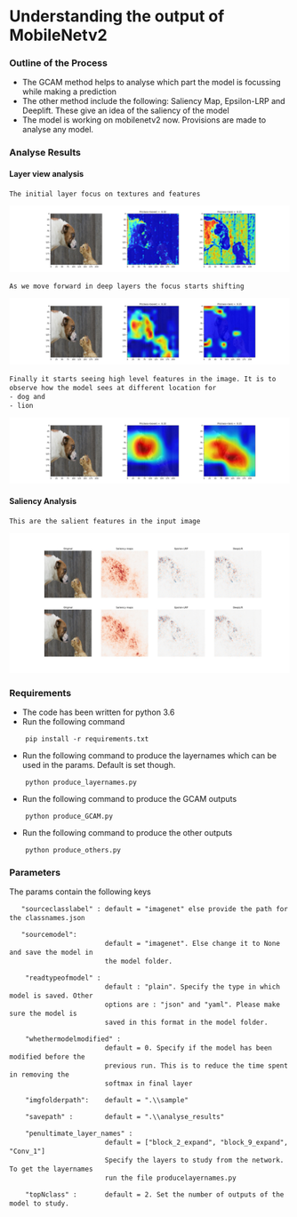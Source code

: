 # Understanding the output of MobileNetv2
### Outline of the Process

  - The GCAM method helps to analyse which part the model is focussing while making a prediction
  - The other method include the following: Saliency Map, Epsilon-LRP and Deeplift. These give 
    an idea of the saliency of the model
  - The model is working on mobilenetv2 now. Provisions are made to analyse any model.

### Analyse Results
#### Layer view analysis
```
The initial layer focus on textures and features
```
![Block_2_expand](/readmefiles/catdog3_block_2_expand.jpg)
```
As we move forward in deep layers the focus starts shifting
```
![Block_9_expand](/readmefiles/catdog3_block_9_expand.jpg)
```
Finally it starts seeing high level features in the image. It is to observe how the model sees at different location for 
- dog and 
- lion
```
![Conv_1](/readmefiles/catdog3_Conv_1.jpg)

#### Saliency Analysis
```
This are the salient features in the input image
```
![Saliency](/readmefiles/catdog3.jpg)
### Requirements
- The code has been written for python 3.6
- Run the following command
```
    pip install -r requirements.txt
```
- Run the following command to produce the layernames which can be used in the params. Default is set though.
```
    python produce_layernames.py
```
- Run the following command to produce the GCAM outputs
```
    python produce_GCAM.py
```
- Run the following command to produce the other outputs
```
    python produce_others.py
```

### Parameters
The params contain the following keys
```
   "sourceclasslabel" : default = "imagenet" else provide the path for the classnames.json
```
```
   "sourcemodel": 
                        default = "imagenet". Else change it to None and save the model in
                        the model folder.
```
```
    "readtypeofmodel" : 
                        default : "plain". Specify the type in which model is saved. Other 
                        options are : "json" and "yaml". Please make sure the model is 
                        saved in this format in the model folder.
```
```
    "whethermodelmodified" : 
                        default = 0. Specify if the model has been modified before the
                        previous run. This is to reduce the time spent in removing the
                        softmax in final layer
```
```
    "imgfolderpath":    default = ".\\sample"
```
```
    "savepath" : 		default = ".\\analyse_results"
```
```
    "penultimate_layer_names" :
                        default = ["block_2_expand", "block_9_expand", "Conv_1"]
                        Specify the layers to study from the network. To get the layernames
                        run the file producelayernames.py
```
```
    "topNclass" :       default = 2. Set the number of outputs of the model to study.
```